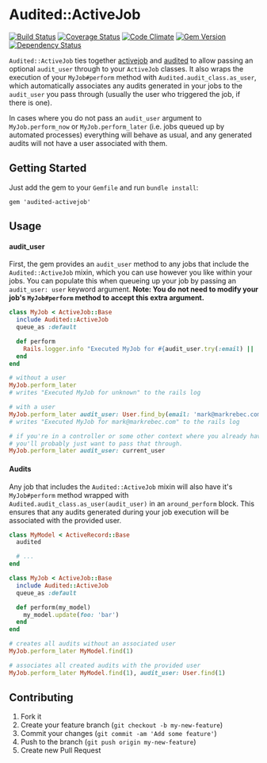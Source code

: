 # Audited::ActiveJob

[![Build Status](https://travis-ci.org/markrebec/audited-activejob.png)](https://travis-ci.org/markrebec/audited-activejob)
[![Coverage Status](https://coveralls.io/repos/markrebec/audited-activejob/badge.svg)](https://coveralls.io/r/markrebec/audited-activejob)
[![Code Climate](https://codeclimate.com/github/markrebec/audited-activejob.png)](https://codeclimate.com/github/markrebec/audited-activejob)
[![Gem Version](https://badge.fury.io/rb/audited-activejob.png)](http://badge.fury.io/rb/audited-activejob)
[![Dependency Status](https://gemnasium.com/markrebec/audited-activejob.png)](https://gemnasium.com/markrebec/audited-activejob)

`Audited::ActiveJob` ties together [activejob](https://github.com/rails/activejob) and [audited](https://github.com/collectiveidea/audited) to allow passing an optional `audit_user` through to your `ActiveJob` classes. It also wraps the execution of your `MyJob#perform` method with `Audited.audit_class.as_user`, which automatically associates any audits generated in your jobs to the `audit_user` you pass through (usually the user who triggered the job, if there is one).

In cases where you do not pass an `audit_user` argument to `MyJob.perform_now` or `MyJob.perform_later` (i.e. jobs queued up by automated processes) everything will behave as usual, and any generated audits will not have a user associated with them.

## Getting Started

Just add the gem to your `Gemfile` and run `bundle install`:

    gem 'audited-activejob'

## Usage

#### audit_user

First, the gem provides an `audit_user` method to any jobs that include the `Audited::ActiveJob` mixin, which you can use however you like within your jobs. You can populate this when queueing up your job by passing an `audit_user: user` keyword argument. **Note: You do not need to modify your job's `MyJob#perform` method to accept this extra argument.**

```ruby
class MyJob < ActiveJob::Base
  include Audited::ActiveJob
  queue_as :default

  def perform
    Rails.logger.info "Executed MyJob for #{audit_user.try(:email) || 'unknown'}"
  end
end

# without a user
MyJob.perform_later
# writes "Executed MyJob for unknown" to the rails log

# with a user
MyJob.perform_later audit_user: User.find_by(email: 'mark@markrebec.com')
# writes "Executed MyJob for mark@markrebec.com" to the rails log

# if you're in a controller or some other context where you already have a current_user
# you'll probably just want to pass that through.
MyJob.perform_later audit_user: current_user
```

#### Audits

Any job that includes the `Audited::ActiveJob` mixin will also have it's `MyJob#perform` method wrapped with `Audited.audit_class.as_user(audit_user)` in an `around_perform` block. This ensures that any audits generated during your job execution will be associated with the provided user.

```ruby
class MyModel < ActiveRecord::Base
  audited

  # ...
end

class MyJob < ActiveJob::Base
  include Audited::ActiveJob
  queue_as :default

  def perform(my_model)
    my_model.update(foo: 'bar')
  end
end

# creates all audits without an associated user
MyJob.perform_later MyModel.find(1)

# associates all created audits with the provided user
MyJob.perform_later MyModel.find(1), audit_user: User.find(1)
```

## Contributing
1. Fork it
2. Create your feature branch (`git checkout -b my-new-feature`)
3. Commit your changes (`git commit -am 'Add some feature'`)
4. Push to the branch (`git push origin my-new-feature`)
5. Create new Pull Request
